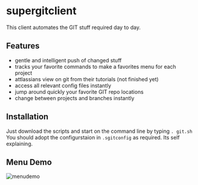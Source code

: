# supergitclient

This client automates the GIT stuff required day to day.

## Features
* gentle and intelligent push of changed stuff
* tracks your favorite commands to make a favorites menu for each project
* attlassians view on git from their tutorials (not finished yet)
* access all relevant config files instantly
* jump around quickly your favorite GIT repo locations
* change between projects and branches instantly

## Installation

Just download the scripts and start on the command line by typing `. git.sh`
You should adopt the configurstaion in `.sgitconfig` as required. Its self explaining.

## Menu Demo

![menudemo](https://user-images.githubusercontent.com/876604/50402436-f47f8f00-0796-11e9-8226-f27bad266791.png)

